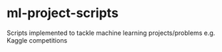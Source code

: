 # ml-project-scripts
Scripts implemented to tackle machine learning projects/problems e.g. Kaggle competitions
